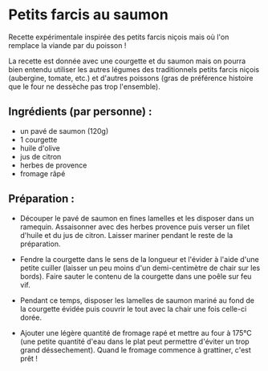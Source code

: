 Petits farcis au saumon
========================

Recette expérimentale inspirée des petits farcis niçois mais
où l'on remplace la viande par du poisson !

La recette est donnée avec une courgette et du saumon mais on
pourra bien entendu utiliser les autres légumes des traditionnels
petits farcis niçois (aubergine, tomate, etc.) et d'autres poissons
(gras de préférence histoire que le four ne dessèche pas trop
l'ensemble).

Ingrédients (par personne) :
-------

- un pavé de saumon (120g)
- 1 courgette
- huile d'olive
- jus de citron
- herbes de provence
- fromage râpé

Préparation :
-------

* Découper le pavé de saumon en fines lamelles et les
  disposer dans un ramequin. Assaisonner avec des herbes
  provence puis verser un filet d'huile et du jus de
  citron.
  Laisser mariner pendant le reste de la préparation.

* Fendre la courgette dans le sens de la longueur et
  l'évider à l'aide d'une petite cuiller (laisser un
  peu moins d'un demi-centimètre de chair sur les bords).
  Faire sauter le contenu de la courgette dans une
  poêle sur feu vif.

* Pendant ce temps, disposer les lamelles de saumon
  mariné au fond de la courgette évidée puis couvrir
  le tout avec la chair une fois celle-ci dorée.

* Ajouter une légère quantité de fromage rapé et mettre
  au four à 175°C (une petite quantité d'eau dans le
  plat peut permettre d'éviter un trop grand déssechement).
  Quand le fromage commence à grattiner, c'est prêt !


